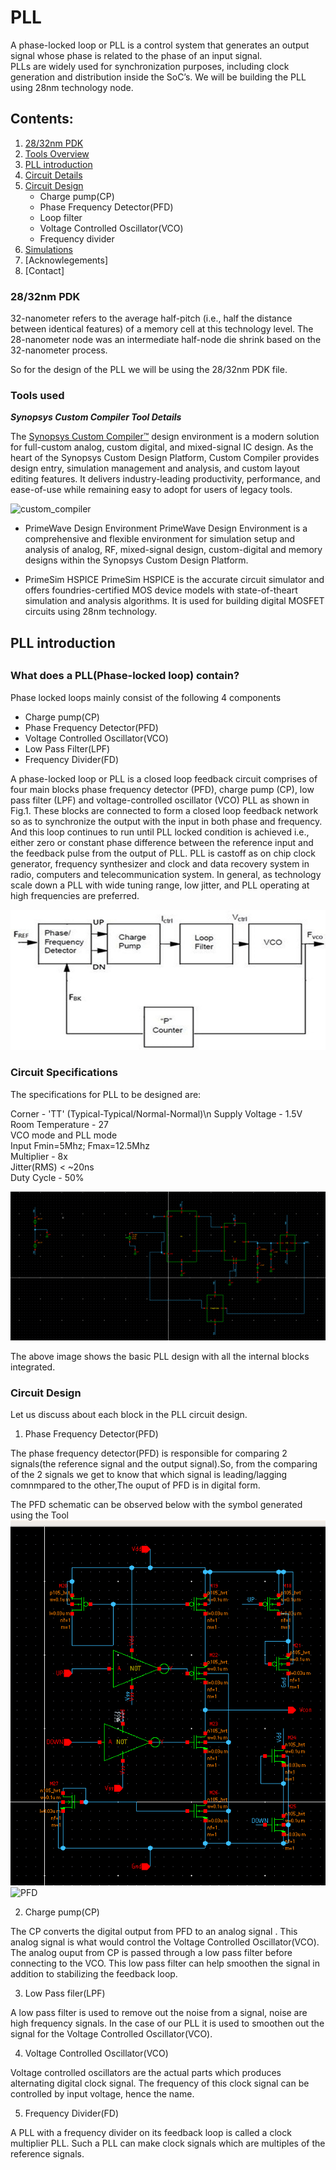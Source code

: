 # PLL 
 A phase-locked loop or PLL is a control system that generates an output signal whose phase is related to the phase of an input signal. \
 PLLs are widely used for synchronization purposes, including clock generation and distribution inside the SoC’s.
 We will be building the PLL using 28nm
 technology node.
 
 
 <h2> Contents: </h2>

1. [28/32nm PDK](#28/32nm-PDK)
2. [Tools Overview](#Tool-Overview)
3. [PLL introduction](#PLL-introduction)
4. [Circuit Details](#Circuit-Details)
5. [Circuit Design](#Circuit-Design)  
    - Charge pump(CP)
    - Phase Frequency Detector(PFD)
    - Loop filter
    - Voltage Controlled Oscillator(VCO)
    - Frequency divider
6. [Simulations](#Simulations)
7. [Acknowlegements]
8. [Contact]
 
 
 
 ### 28/32nm PDK
  32-nanometer refers to the average half-pitch (i.e., half the distance between identical features) of a memory cell at this technology level.  The 28-nanometer node was an intermediate half-node die shrink based on the 32-nanometer process.
  
  So for the design of the PLL we will be using the 28/32nm PDK file.


### Tools used 

***Synopsys Custom Compiler Tool Details***

The [Synopsys Custom Compiler™](https://www.synopsys.com/implementation-and-signoff/custom-design-platform/custom-compiler.html) design environment is a modern solution for full-custom analog, custom digital, and mixed-signal IC design. As the heart of the Synopsys Custom Design Platform, Custom Compiler provides design entry, simulation management and analysis, and custom layout editing features. It delivers industry-leading productivity, performance, and ease-of-use while remaining easy to adopt for users of legacy tools.
 
 ![custom_compiler](https://github.com/bharath19-gs/6T_SRAM_CELL/blob/main/6T_SRAM/custom_compiler.png)
 
 - PrimeWave Design Environment
 PrimeWave Design Environment is a comprehensive and flexible environment for simulation setup and analysis of analog, RF, mixed-signal design, custom-digital and memory designs within the Synopsys Custom Design Platform.

- PrimeSim HSPICE
 PrimeSim HSPICE is the accurate circuit simulator and offers foundries-certified MOS device models with state-of-theart simulation and analysis algorithms. It is used for building digital MOSFET circuits using 28nm technology.
 
 

<h2> PLL introduction <h2>

 ### What does a PLL(Phase-locked loop) contain?
  
 Phase locked loops mainly consist of the following 4 components 
  - Charge pump(CP)
  - Phase Frequency Detector(PFD)
  - Voltage Controlled Oscillator(VCO)
  - Low Pass Filter(LPF) 
  - Frequency Divider(FD)
 
 
  A phase-locked loop or PLL is a closed loop feedback circuit comprises of four main blocks phase frequency detector (PFD), charge pump (CP), low pass filter (LPF) and voltage-controlled oscillator (VCO) PLL as shown in Fig.1. These blocks are connected to form a closed loop feedback network so as to synchronize the output with the input in both phase and frequency. And this loop continues to run until PLL locked condition is achieved i.e., either zero or constant phase difference between the reference input and the feedback pulse from the output of PLL. PLL is castoff as on chip clock generator, frequency synthesizer and clock and data recovery system in radio, computers and telecommunication system. In general, as technology scale down a PLL with wide tuning range, low jitter, and PLL operating at high frequencies are preferred.
  
  ![img](https://github.com/bharath19-gs/avsdpll28nm/blob/main/pll_images/PLL.png)
  
### Circuit Specifications

The specifications for PLL to be designed are:

Corner - 'TT' (Typical-Typical/Normal-Normal)\n
Supply Voltage - 1.5V<br />
Room Temperature - 27<br />
VCO mode and PLL mode<br />
Input Fmin=5Mhz; Fmax=12.5Mhz<br />
Multiplier - 8x<br />
Jitter(RMS) < ~20ns<br />
Duty Cycle - 50%<br />
 
![pll](https://github.com/bharath19-gs/avsdpll28nm/blob/main/pll_images/PLL_final.png)

The above image shows the basic PLL design with all the internal blocks integrated.

### Circuit Design 
 Let us discuss about each block in the PLL circuit design.

  1. Phase Frequency Detector(PFD)

 The phase frequency detector(PFD) is responsible for comparing 2 signals(the reference signal and the output signal).So, from the comparing of the 2 signals we get to know that which signal is leading/lagging comnmpared to the other,The ouput of PFD is in digital form.
 
 The PFD schematic can be observed below with the symbol generated using the Tool
 ![PFD](https://github.com/bharath19-gs/avsdpll28nm/blob/main/pll_images/Charge_pump_schematic.png)
 ![PFD]()

 2. Charge pump(CP)
 
 The CP converts the digital output from PFD to an analog signal . This analog signal is what would control the Voltage Controlled Oscillator(VCO). The analog ouput from CP is passed through a low pass filter before connecting to the VCO. This low pass filter can help smoothen the signal in addition to stabilizing the feedback loop.

 3. Low Pass filer(LPF)
 
 A low pass filter is used to remove out the noise from a signal, noise are high frequency signals.
  In the case of our PLL it is used to smoothen out the signal for the Voltage Controlled Oscillator(VCO).
 
 4. Voltage Controlled Oscillator(VCO)
 
  Voltage controlled oscillators are the actual parts which produces alternating digital clock signal. The frequency of this clock signal can be controlled by input voltage, hence the name.
 
 5. Frequency Divider(FD)
 
  A PLL with a frequency divider on its feedback loop is called a clock multiplier PLL. Such a PLL can make clock signals which are multiples of the reference signals.
   





